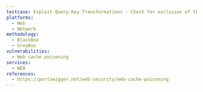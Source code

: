 ```yaml
---
testcase: Exploit Query-Key Transformations - Check for exclusion of the entire query string by adding unique query parameters and observing cache hits for injected payloads. Web (HTTP/HTTPS) service
platforms: 
  - Web
  - Network
methodology: 
  - BlackBox
  - GreyBox
vulnerabilities:
  - Web cache poisoning
services:
  - WEB
references:
  - https://portswigger.net/web-security/web-cache-poisoning
---
```

